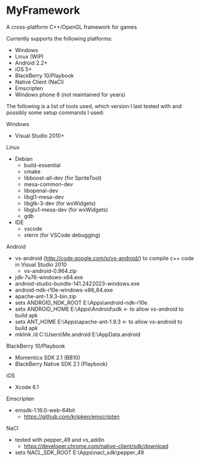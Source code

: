 MyFramework
===========
A cross-platform C++/OpenGL framework for games

Currently supports the following platforms:
- Windows
- Linux (WIP)
- Android 2.2+
- iOS 5+
- BlackBerry 10/Playbook
- Native Client (NaCl)
- Emscripten
- Windows phone 8 (not maintained for years)

The following is a list of tools used, which version I last tested with and possibly some setup commands I used:

Windows
- Visual Studio 2010+

Linux
- Debian
    - build-essential
    - cmake
    - libboost-all-dev (for SpriteTool)
    - mesa-common-dev
    - libopenal-dev
    - libgl1-mesa-dev
    - libgtk-3-dev (for wxWidgets)
    - libglu1-mesa-dev (for wxWidgets)
    - gdb
- IDE
    - vscode
    - xterm (for VSCode debugging)
    
Android
- vs-android (http://code.google.com/p/vs-android/) to compile c++ code in Visual Studio 2010
    - vs-android-0.964.zip
- jdk-7u76-windows-x64.exe
- android-studio-bundle-141.2422023-windows.exe
- android-ndk-r10e-windows-x86_64.exe
- apache-ant-1.9.3-bin.zip
- setx ANDROID_NDK_ROOT E:\Apps\android-ndk-r10e
- setx ANDROID_HOME E:\Apps\Android\sdk <- to allow vs-android to build apk
- setx ANT_HOME E:\Apps\apache-ant-1.9.3 <- to allow vs-android to build apk
- mklink /d C:\Users\Me\.android E:\AppData\.android

BlackBerry 10/Playbook
- Momentics SDK 2.1 (BB10)
- BlackBerry Native SDK 2.1 (Playbook)
    
iOS
- Xcode 6.1
    
Emscripten
- emsdk-1.16.0-web-64bit
    - https://github.com/kripken/emscripten
    
NaCl
- tested with pepper_49 and vs_addin
    - https://developer.chrome.com/native-client/sdk/download
- setx NACL_SDK_ROOT E:\Apps\nacl_sdk\pepper_49
